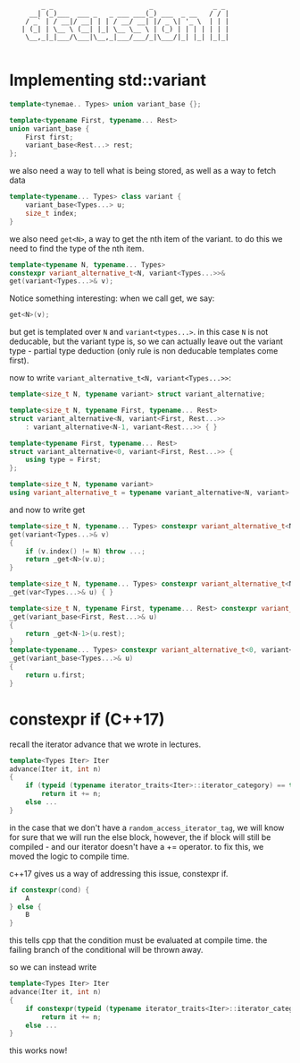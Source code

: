 
```
        _ _                        _               _ _
     __| (_)___  ___ _   _ ___ ___(_) ___  _ __   / / |
    / _` | / __|/ __| | | / __/ __| |/ _ \| '_ \  | | |
   | (_| | \__ \ (__| |_| \__ \__ \ | (_) | | | | | | |
    \__,_|_|___/\___|\__,_|___/___/_|\___/|_| |_| |_|_|
 
 ```

# Implementing std::variant

```cpp
template<tynemae.. Types> union variant_base {};

template<typename First, typename... Rest>
union variant_base {
    First first;
    variant_base<Rest...> rest;
};
```

we also need a way to tell what is being stored, as well as a way to fetch data
```cpp
template<typename... Types> class variant {
    variant_base<Types...> u;
    size_t index;
}
```

we also need `get<N>`, a way to get the nth item of the variant. to do this
we need to find the type of the nth item.
```cpp
template<typename N, typename... Types>
constexpr variant_alternative_t<N, variant<Types...>>&
get(variant<Types...>& v);
```

Notice something interesting: when we call get, we say:
```cpp
get<N>(v);
```
but get is templated over `N` and `variant<types...>`. in this case `N` is not
deducable, but the variant type is, so we can actually leave out the variant
type - partial type deduction (only rule is non deducable templates come
first).

now to write `variant_alternative_t<N, variant<Types...>>`:
```cpp
template<size_t N, typename variant> struct variant_alternative;

template<size_t N, typename First, typename... Rest>
struct variant_alternative<N, variant<First, Rest...>>
    : variant_alternative<N-1, variant<Rest...>> { }

template<typename First, typename... Rest>
struct variant_alternative<0, variant<First, Rest...>> {
    using type = First;
};

template<size_t N, typename variant>
using variant_alternative_t = typename variant_alternative<N, variant>::type
```

and now to write get
```cpp
template<size_t N, typename... Types> constexpr variant_alternative_t<N, variant<Types...>>&
get(variant<Types...>& v)
{
    if (v.index() != N) throw ...;
    return _get<N>(v.u);
}

template<size_t N, typename... Types> constexpr variant_alternative_t<N, variant<Types...>>&
_get(var<Types...>& u) { }

template<size_t N, typename First, typename... Rest> constexpr variant_alternative_t<N, variant<First, Rest...>>&
_get(variant_base<First, Rest...>& u)
{
    return _get<N-1>(u.rest);
}
template<typename... Types> constexpr variant_alternative_t<0, variant<Types...>>&
_get(variant_base<Types...>& u)
{
    return u.first;
}
```

# constexpr if (C++17)

recall the iterator advance that we wrote in lectures.
```cpp
template<Types Iter> Iter
advance(Iter it, int n)
{
    if (typeid (typename iterator_traits<Iter>::iterator_category) == typeid (random_access_iterator_tag))
        return it += n;
    else ...
}
```
in the case that we don't have a `random_access_iterator_tag`, we will know for
sure that we will run the else block, however, the if block will still be
compiled - and our iterator doesn't have a += operator. to fix this, we moved
the logic to compile time.

c++17 gives us a way of addressing this issue, constexpr if.
```cpp
if constexpr(cond) {
    A
} else {
    B
}
```
this tells cpp that the condition must be evaluated at compile time. the
failing branch of the conditional will be thrown away.

so we can instead write
```cpp
template<Types Iter> Iter
advance(Iter it, int n)
{
    if constexpr(typeid (typename iterator_traits<Iter>::iterator_category) == typeid (random_access_iterator_tag))
        return it += n;
    else ...
}
```
this works now!
